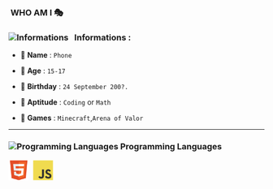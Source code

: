 ### &nbsp;**WHO AM I 🎭**

### <img src="https://cdn.discordapp.com/emojis/886614011028832327.gif?size=28&quality=lossless" title="Informations" alt="Informations" width="35" height="35"/>&nbsp; &nbsp;Informations :

- 🍎 **Name** : `Phone`

- 🍊 **Age** : `15-17`

- 🍋 **Birthday** : `24 September 200?.`

- 🍐 **Aptitude** : `Coding` or `Math`

- 🍇 **Games** : `Minecraft`,`Arena of Valor`

---

### <img src="https://cdn.discordapp.com/emojis/886614002199838721.gif?size=28&quality=lossless" title="Programming Languages" alt="Programming Languages" width="150" height="280"/> **Programming Languages**

<p>

<img src="https://github.com/devicons/devicon/blob/master/icons/html5/html5-original.svg" title="HTML5" alt="HTML5" width="40" height="40"/>&nbsp;
  <img src="https://github.com/devicons/devicon/blob/master/icons/javascript/javascript-original.svg" title="JavaScript" alt="JavaScript" width="40" height="40"/>&nbsp;
  </p>
